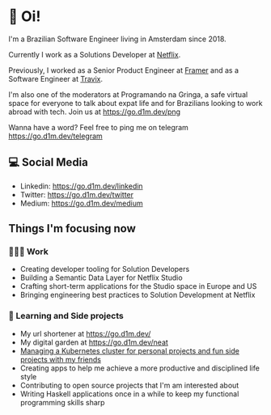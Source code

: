 # :wave: Oi!

I'm a Brazilian Software Engineer living in Amsterdam since 2018.

Currently I work as a Solutions Developer at [Netflix](https://jobs.netflix.com/teams/).

Previously, I worked as a Senior Product Engineer at [Framer](https://framer.com) and as a Software Engineer at [Travix](https://travix.com).

I'm also one of the moderators at Programando na Gringa, a safe virtual space for everyone to talk about expat life and for Brazilians looking to work abroad with tech. Join us at https://go.d1m.dev/png

Wanna have a word? Feel free to ping me on telegram https://go.d1m.dev/telegram

## 💻 Social Media

 - Linkedin: https://go.d1m.dev/linkedin
 - Twitter: https://go.d1m.dev/twitter
 - Medium: https://go.d1m.dev/medium

## Things I'm focusing now

### 👨🏽‍💻 Work

 - Creating developer tooling for Solution Developers
 - Building a Semantic Data Layer for Netflix Studio
 - Crafting short-term applications for the Studio space in Europe and US
 - Bringing engineering best practices to Solution Development at Netflix

### 📖  Learning and Side projects

 - My url shortener at https://go.d1m.dev/
 - My digital garden at https://go.d1m.dev/neat
 - [Managing a Kubernetes cluster for personal projects and fun side projects with my friends](https://itnext.io/lessons-learned-from-managing-a-kubernetes-cluster-for-side-projects-780fbbacf36c)
 - Creating apps to help me achieve a more productive and disciplined life style
 - Contributing to open source projects that I'm am interested about
 - Writing Haskell applications once in a while to keep my functional programming skills sharp
